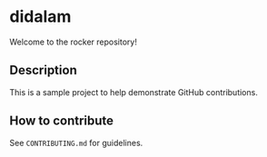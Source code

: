 # didalam

Welcome to the rocker repository!

## Description
This is a sample project to help demonstrate GitHub contributions.

## How to contribute
See `CONTRIBUTING.md` for guidelines.
